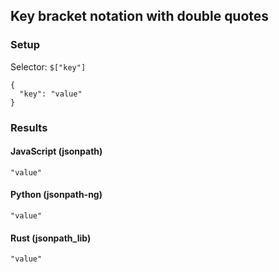 ## Key bracket notation with double quotes

### Setup
Selector: `$["key"]`

    {
      "key": "value"
    }

### Results
#### JavaScript (jsonpath)

    "value"

#### Python (jsonpath-ng)

    "value"

#### Rust (jsonpath_lib)

    "value"

